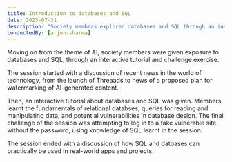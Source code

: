 ```yaml
---
title: Introduction to databases and SQL
date: 2023-07-31
description: "Society members explored databases and SQL through an interactive session. They learned relational database fundamentals, query techniques, and security vulnerabilities. The session concluded with a practical challenge and a discussion on real-world applications."
conductedBy: [arjun-sharma]
---
```


Moving on from the theme of AI, society members were given exposure to databases and SQL, through an interactive tutorial and challenge exercise.

The session started with a discussion of recent news in the world of technology, from the launch of Threaads to news of a proposed plan for watermarking of AI-generated content.

Then, an interactive tutorial about databases and SQL was given. Members learnt the fundamentals of relational databses, queries for reading and manipulating data, and potential vulnerabilities in database design. The final challenge of the session was attempting to log in to a fake vulnerable site without the password, using knowledge of SQL learnt in the session.

The session ended with a discussion of how SQL and datbases can practically be used in real-world apps and projects.